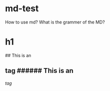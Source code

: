 # md-test
How to use md?
What is the grammer of the MD?
<h1> h1</h1>
## This is an <h2> tag
###### This is an <h6> tag